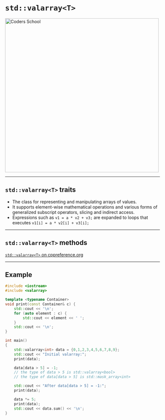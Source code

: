 <!-- .slide: data-background="#111111" -->

# `std::valarray<T>`

<a href="https://coders.school">
    <img width="500" src="../img/coders_school_logo.png" alt="Coders School" class="plain">
</a>

___

## `std::valarray<T>` traits

* <!-- .element: class="fragment fade-in" --> The class for representing and manipulating arrays of values.
* <!-- .element: class="fragment fade-in" --> It supports element-wise mathematical operations and various forms of generalized subscript operators, slicing and indirect access.
* <!-- .element: class="fragment fade-in" --> Expressions such as <code>v1 = a * v2 + v3;</code> are expanded to loops that executes <code>v1[i] = a * v2[i] + v3[i];</code>

___

## `std::valarray<T>` methods

[`std::valarray<T>` on cppreference.org](https://en.cppreference.com/w/cpp/numeric/valarray)

___

## Example

```cpp
#include <iostream>
#include <valarray>

template <typename Container>
void print(const Container& c) {
    std::cout << '\n';
    for (auto element : c) {
        std::cout << element << ' ';
    }
    std::cout << '\n';
}

int main()
{
    std::valarray<int> data = {0,1,2,3,4,5,6,7,8,9};
    std::cout << "Initial valarray:";
    print(data);

    data[data > 5] = -1;
    // the type of data > 5 is std::valarray<bool>
    // the type of data[data > 5] is std::mask_array<int>

    std::cout << "After data[data > 5] = -1:";
    print(data);

    data *= 5;
    print(data);
    std::cout << data.sum() << '\n';
}
```
